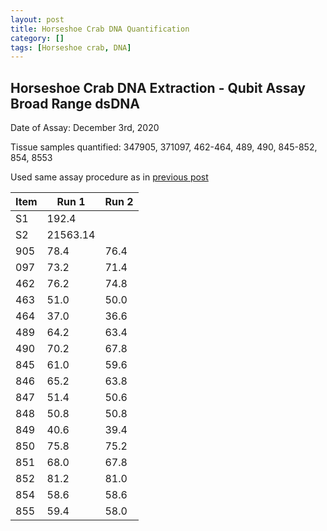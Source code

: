 ```yaml
---
layout: post
title: Horseshoe Crab DNA Quantification
category: []
tags: [Horseshoe crab, DNA]
---
```

## Horseshoe Crab DNA Extraction - Qubit Assay Broad Range dsDNA
Date of Assay: December 3rd, 2020

Tissue samples quantified: 347905, 371097, 462-464, 489, 490, 845-852, 854, 8553

Used same assay procedure as in [previous post](https://njameral.github.io/Ameral_Lab_Notebook/Horseshoe-Crab-DNA-Assay/)

 Item | Run 1 | Run 2
 ---- | ---- | ----
 S1   | 192.4 |
 S2   | 21563.14 |
 905  | 78.4 | 76.4
 097  | 73.2 | 71.4
 462  | 76.2 | 74.8
 463  | 51.0 | 50.0
 464  | 37.0 | 36.6
 489  | 64.2 | 63.4
 490  | 70.2 | 67.8
 845  | 61.0 | 59.6
 846  | 65.2 | 63.8
 847  | 51.4 | 50.6
 848  | 50.8 | 50.8
 849  | 40.6 | 39.4
 850  | 75.8 | 75.2
 851  | 68.0 | 67.8
 852  | 81.2 | 81.0
 854  | 58.6 | 58.6
 855  | 59.4 | 58.0
